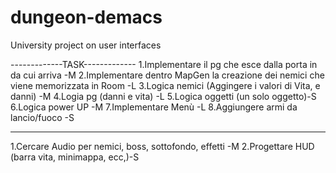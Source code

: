# dungeon-demacs
University project on user interfaces 

-------------TASK-------------
1.Implementare il pg che esce dalla porta in da cui arriva -M
2.Implementare dentro MapGen la creazione dei nemici che viene memorizzata in Room -L
3.Logica nemici (Aggingere i valori di Vita, e danni) -M
4.Logia pg (danni e vita) -L
5.Logica oggetti (un solo oggetto)-S
6.Logica power UP -M
7.Implementare Menù -L
8.Aggiungere armi da lancio/fuoco -S


---------------------------------------------------------------
1.Cercare Audio per nemici, boss, sottofondo, effetti -M
2.Progettare HUD (barra vita, minimappa, ecc,)-S
